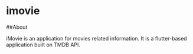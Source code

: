 # imovie

##About

iMovie is an application for movies related information. It is a flutter-based application built on TMDB API.
